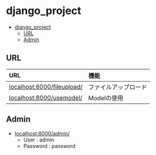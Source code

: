 # django_project

- [django\_project](#django_project)
  - [URL](#url)
  - [Admin](#admin)

## URL

| URL | 機能 |
| :--- | :--- |
| [localhost:8000/fileupload/](http://localhost:8000/fileupload/) | ファイルアップロード |
| [localhost:8000/usemodel/](http://localhost:8000/usemodel/) | Modelの使用 |

## Admin

- [localhost:8000/admin/](http://localhost:8000/admin/)
  - User : admin
  - Password : password
